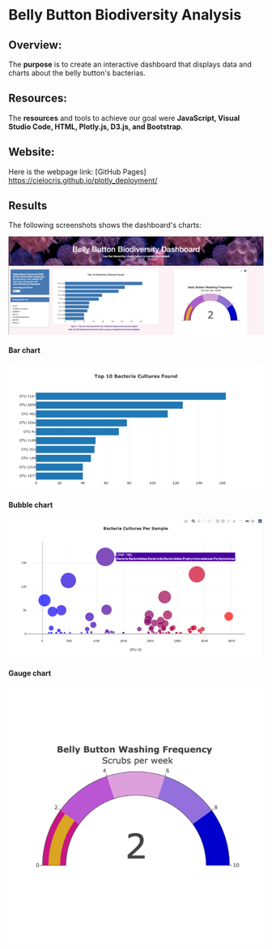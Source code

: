 # Belly Button Biodiversity Analysis

## Overview:
The **purpose** is to create an interactive dashboard that displays data and charts about the belly button's bacterias.

## Resources:
The **resources** and tools to achieve our goal were **JavaScript, Visual Studio Code, HTML, Plotly.js, D3.js, and Bootstrap**.

## Website:
Here is the webpage link: [GitHub Pages] https://cielocris.github.io/plotly_deployment/

## Results
The following screenshots shows the dashboard's charts:

![Alt text](/Resources/dashboard.png "imagen1")

#### Bar chart
![Alt text](/Resources/bar.png "imagen2")

#### Bubble chart
![Alt text](/Resources/bubble.png "imagen3")

#### Gauge chart
![Alt text](/Resources/gauge.png "imagen4")

